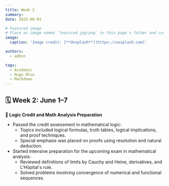 ```yaml
---
title: Week 2
summary: 
date: 2025-06-01

# Featured image
# Place an image named `featured.jpg/png` in this page's folder and customize its options here.
image:
  caption: 'Image credit: [**Unsplash**](https://unsplash.com)'

authors:
  - admin

tags:
  - Academic
  - Hugo Blox
  - Markdown
---
```


## 🗓️ Week 2: June 1–7  
**🧠 Logic Credit and Math Analysis Preparation**
- Passed the credit assessment in mathematical logic:  
  - Topics included logical formulas, truth tables, logical implications, and proof techniques.  
  - Special emphasis was placed on proofs using resolution and natural deduction.  
- Started intensive preparation for the upcoming exam in mathematical analysis:  
  - Reviewed definitions of limits by Cauchy and Heine, derivatives, and L'Hôpital's rule.  
  - Solved problems involving convergence of numerical and functional sequences.

